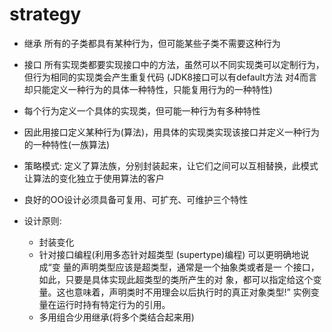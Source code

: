 # strategy


- 继承 所有的子类都具有某种行为，但可能某些子类不需要这种行为
- 接口 所有实现类都要实现接口中的方法，虽然可以不同实现类可以定制行为，但行为相同的实现类会产生重复代码 (JDK8接口可以有default方法 对4而言却只能定义一种行为的具体一种特性，只能复用行为的一种特性)
- 每个行为定义一个具体的实现类，但可能一种行为有多种特性
- 因此用接口定义某种行为(算法)，用具体的实现类实现该接口并定义一种行为的一种特性(一族算法)

- 策略模式: 定义了算法族，分别封装起来，让它们之间可以互相替换，此模式让算法的变化独立于使用算法的客户

- 良好的OO设计必须具备可复用、可扩充、可维护三个特性

- 设计原则:
    - 封装变化
    - 针对接口编程(利用多态针对超类型 (supertype)编程)  可以更明确地说成“变 量的声明类型应该是超类型，通常是一个抽象类或者是一 个接口，如此，只要是具体实现此超类型的类所产生的对 象，都可以指定给这个变量。这也意味着，声明类时不用理会以后执行时的真正对象类型!” 实例变量在运行时持有特定行为的引用。
    - 多用组合少用继承(将多个类结合起来用)
